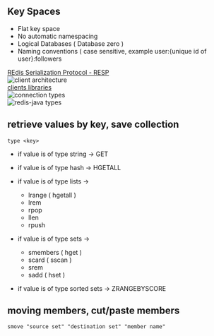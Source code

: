 ## Key Spaces
* Flat key space
* No automatic namespacing
* Logical Databases ( Database zero )
* Naming conventions ( case sensitive, example user:{unique id of user}:followers

[REdis Serialization Protocol - RESP](https://redis.io/topics/protocol)  
![client architecture](https://i.postimg.cc/fTp83WSJ/redis-client.png)  
[clients libraries](https://redis.io/clients)  
![connection types](https://i.postimg.cc/rw7qqyR8/redis-deployment-connections.png)  
![redis-java types](https://i.postimg.cc/c4qj1KXk/redis-java-types.png)  

## retrieve values by key, save collection
```redis
type <key>
```
* if value is of type string -> GET <key>
* if value is of type hash -> HGETALL <key>
* if value is of type lists -> 
  * lrange <key> <start> <end> ( hgetall )
  * lrem
  * rpop
  * llen
  * rpush
* if value is of type sets -> 
  * smembers <key> ( hget )
  * scard ( sscan )
  * srem
  * sadd ( hset )
  
* if value is of type sorted sets -> ZRANGEBYSCORE <key> <min> <max>

## moving members, cut/paste members
```
smove "source set" "destination set" "member name"
```
